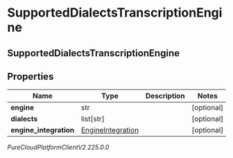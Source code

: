 # SupportedDialectsTranscriptionEngine

## SupportedDialectsTranscriptionEngine

## Properties

|Name | Type | Description | Notes|
|------------ | ------------- | ------------- | -------------|
| **engine** | str |  | [optional] |
| **dialects** | list[str] |  | [optional] |
| **engine_integration** | [EngineIntegration](EngineIntegration) |  | [optional] |



_PureCloudPlatformClientV2 225.0.0_
